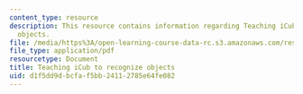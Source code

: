 ```yaml
---
content_type: resource
description: This resource contains information regarding Teaching iCub to recognize
  objects.
file: /media/https%3A/open-learning-course-data-rc.s3.amazonaws.com/res-9-003-brains-minds-and-machines-summer-course-summer-2015/d1f5dd9dbcfaf5bb24112785e64fe082_MITRES_9_003SUM15_Lec8-6-2.pdf
file_type: application/pdf
resourcetype: Document
title: Teaching iCub to recognize objects
uid: d1f5dd9d-bcfa-f5bb-2411-2785e64fe082
---
```

